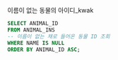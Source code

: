 이름이 없는 동물의 아이디_kwak

```sql
SELECT ANIMAL_ID
FROM ANIMAL_INS
-- 이름이 없는 채로 들어온 동물 ID 조회
WHERE NAME IS NULL
ORDER BY ANIMAL_ID ASC;
```

